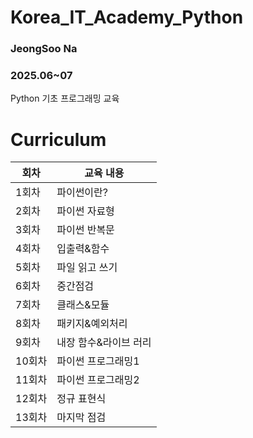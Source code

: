 # Korea_IT_Academy_Python
### JeongSoo Na
### 2025.06~07
Python 기초 프로그래밍 교육

# Curriculum

|회차|교육 내용|
|----|--|
|1회차|파이썬이란?|
|2회차|파이썬 자료형|
|3회차|파이썬 반복문|
|4회차|입출력&함수|
|5회차|파일 읽고 쓰기|
|6회차|중간점검|
|7회차|클래스&모듈|
|8회차|패키지&예외처리|
|9회차|내장 함수&라이브 러리|
|10회차|파이썬 프로그래밍1|
|11회차|파이썬 프로그래밍2|
|12회차|정규 표현식|
|13회차|마지막 점검|